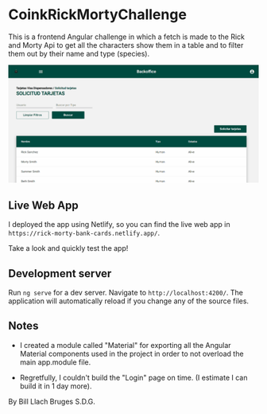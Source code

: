 # CoinkRickMortyChallenge

This is a frontend Angular challenge in which a fetch is made to
the Rick and Morty Api to get all the characters
show them in a table and
to filter them out by their name and type (species).

![](https://github.com/tony-coder-18/coink-front-end-challenge/blob/main/src/assets/demo-rick-y-morty-angular-app-coink.gif)

## Live Web App

I deployed the app using Netlify, so you can find the live web app in 
`https://rick-morty-bank-cards.netlify.app/`.

Take a look and quickly test the app!

## Development server

Run `ng serve` for a dev server. Navigate to `http://localhost:4200/`. The application will automatically reload if you change any of the source files.

## Notes

- I created a module called "Material" for exporting all the Angular Material components used in the project in order to not overload the main app.module file.

- Regretfully, I couldn't build the "Login" page on time. (I estimate I can build it in 1 day more).


By Bill Llach Bruges
S.D.G.